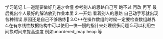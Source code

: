 学习笔记
1.一道题要做好几遍才会懂 参考别人的思路自己写 跑不过 再改 再写 最后挑出个人最好的解法放到作业本里
2.一开始 看着别人的思路 自己动手写就出现各种错误 原因还是自己不够熟练💪
3.C++在操作数组的时候一定要检查数组越界
4.在有序线性数据结构中可以使用一快一慢的指针来处理很多问题
5.可以利用空间换时间来提高速度 例如unordered_map heap 等
